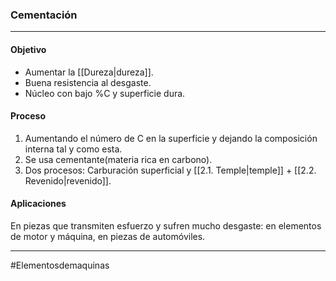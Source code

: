 ### Cementación
---
#### Objetivo
- Aumentar la [[Dureza|dureza]].
- Buena resistencia al desgaste.
- Núcleo con bajo %C y superficie dura.
#### Proceso
1. Aumentando el número de C en la superficie y dejando la composición interna tal y como esta.
2. Se usa cementante(materia rica en carbono).
3. Dos procesos: Carburación superficial y [[2.1. Temple|temple]] + [[2.2. Revenido|revenido]].

#### Aplicaciones
En piezas que transmiten esfuerzo y sufren mucho desgaste: en elementos de motor y máquina, en piezas de automóviles.

---
#Elementosdemaquinas 